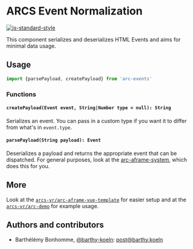 # ARCS Event Normalization

[![js-standard-style](https://cdn.rawgit.com/standard/standard/master/badge.svg)](http://standardjs.com)

This component serializes and deserializes HTML Events and aims for minimal data usage.

## Usage

```js
import {parsePayload, createPayload} from 'arc-events' 
```

### Functions

#### `createPayload(Event event, String|Number type = null): String`

Serializes an event. You can pass in a custom type if you want it to differ from what's in `event.type`.

#### `parsePayload(String payload): Event`

Deserializes a payload and returns the appropriate event that can be dispatched.
For general purposes, look at the [arc-aframe-system](https://github.com/arcs-vr/arc-aframe-system), which does this for
you.

## More

Look at the [`arcs-vr/arc-aframe-vue-template`](https://github.com/arcs-vr/arc-aframe-vue-template) for easier setup and at the
[`arcs-vr/arc-demo`](https://github.com/arcs-vr/arc-demo) for example usage.

## Authors and contributors

- Barthélémy Bonhomme, [@barthy-koeln](https://github.com/barthy-koeln/): [post@barthy.koeln](mailto:post@barthy.koeln)
